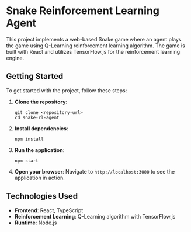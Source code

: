 # Snake Reinforcement Learning Agent

This project implements a web-based Snake game where an agent plays the game using Q-Learning reinforcement learning algorithm. The game is built with React and utilizes TensorFlow.js for the reinforcement learning engine.

## Getting Started

To get started with the project, follow these steps:

1. **Clone the repository**:
   ```
   git clone <repository-url>
   cd snake-rl-agent
   ```

2. **Install dependencies**:
   ```
   npm install
   ```

3. **Run the application**:
   ```
   npm start
   ```

4. **Open your browser**:
   Navigate to `http://localhost:3000` to see the application in action.

## Technologies Used

- **Frontend**: React, TypeScript
- **Reinforcement Learning**: Q-Learning algorithm with TensorFlow.js
- **Runtime**: Node.js